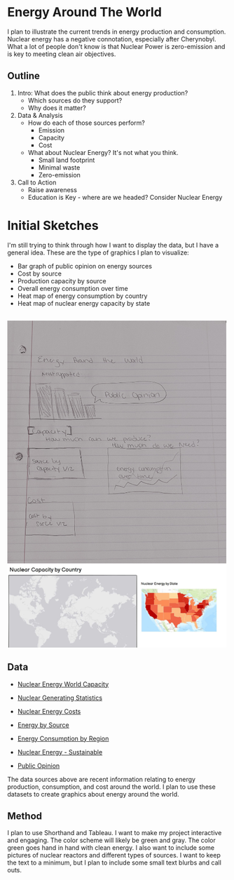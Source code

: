 # Energy Around The World
I plan to illustrate the current trends in energy production and consumption. 
Nuclear energy has a negative connotation, especially after Cherynobyl. What a lot of people don't know is that Nuclear Power is zero-emission and is key to meeting clean air objectives.

## Outline
 1. Intro:  What does the public think about energy production?
    * Which sources do they support? 
    * Why does it matter?
 1. Data & Analysis
    * How do each of those sources perform?
      * Emission
      * Capacity
      * Cost
    * What about Nuclear Energy? It's not what you think.
      * Small land footprint
      * Minimal waste
      * Zero-emission
  1. Call to Action
      * Raise awareness 
      * Education is Key - where are we headed? Consider Nuclear Energy

# Initial Sketches
I'm still trying to think through how I want to display the data, but I have a general idea. These are the type of graphics I plan to visualize:
* Bar graph of public opinion on energy sources
* Cost by source
* Production capacity by source
* Overall energy consumption over time
* Heat map of energy consumption by country
* Heat map of nuclear energy capacity by state

<br>
<img src="https://github.com/stburke-cmu/burke-samantha-portfolio/blob/main/images/3.jpg?raw=true" width="500"><br>
<img src="https://github.com/stburke-cmu/burke-samantha-portfolio/blob/main/images/2.JPG?raw=true" width="500"><br>


## Data
* [Nuclear Energy World Capacity](https://www.nei.org/resources/statistics/world-nuclear-generation-and-capacity)

* [Nuclear Generating Statistics](https://www.nei.org/resources/statistics/us-nuclear-generating-statistics)

* [Nuclear Energy Costs](https://www.nei.org/resources/reports-briefs/nuclear-costs-in-contexthttps://data.mendeley.com/datasets/8mc7h6pfyb/1#__sid=js0)

* [Energy by Source](https://www.eia.gov/energyexplained/us-energy-facts/)

* [Energy Consumption by Region](https://ourworldindata.org/energy)

* [Nuclear Energy - Sustainable](https://www.energy.gov/ne/articles/3-reasons-why-nuclear-clean-and-sustainable)

* [Public Opinion](https://en.wikipedia.org/wiki/Public_opinion_on_nuclear_issues)

The data sources above are recent information relating to energy production, consumption, and cost around the world. 
I plan to use these datasets to create graphics about energy around the world. 

## Method
I plan to use Shorthand and Tableau.
I want to make my project interactive and engaging. The color scheme will likely be green and gray. The color green goes hand in hand with clean energy. I also want to include some pictures of nuclear reactors and different types of sources. I want to keep the text to a minimum, but I plan to include some small text blurbs and call outs. 
